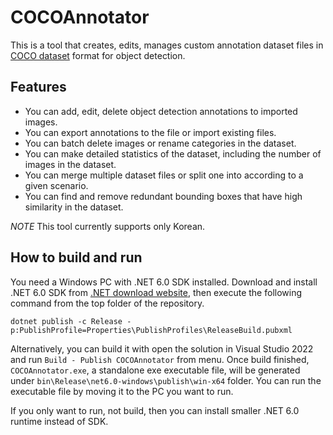 # COCOAnnotator

This is a tool that creates, edits, manages custom annotation dataset files in [COCO dataset](https://cocodataset.org/) format for object detection.

## Features

* You can add, edit, delete object detection annotations to imported images.
* You can export annotations to the file or import existing files.
* You can batch delete images or rename categories in the dataset.
* You can make detailed statistics of the dataset, including the number of images in the dataset.
* You can merge multiple dataset files or split one into according to a given scenario.
* You can find and remove redundant bounding boxes that have high similarity in the dataset.

*NOTE* This tool currently supports only Korean.

## How to build and run

You need a Windows PC with .NET 6.0 SDK installed. Download and install .NET 6.0 SDK from [.NET download website](https://dotnet.microsoft.com/download), then execute the following command from the top folder of the repository.

```
dotnet publish -c Release -p:PublishProfile=Properties\PublishProfiles\ReleaseBuild.pubxml
```

Alternatively, you can build it with open the solution in Visual Studio 2022 and run `Build - Publish COCOAnnotator` from menu. Once build finished, `COCOAnnotator.exe`, a standalone exe executable file, will be generated under `bin\Release\net6.0-windows\publish\win-x64` folder. You can run the executable file by moving it to the PC you want to run.

If you only want to run, not build, then you can install smaller .NET 6.0 runtime instead of SDK.
